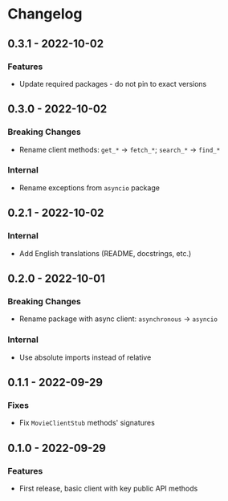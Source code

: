 # Changelog

## 0.3.1 - 2022-10-02

### Features
- Update required packages - do not pin to exact versions

## 0.3.0 - 2022-10-02

### Breaking Changes
- Rename client methods: `get_*` -> `fetch_*`; `search_*` -> `find_*`

### Internal
- Rename exceptions from `asyncio` package

## 0.2.1 - 2022-10-02

### Internal
- Add English translations (README, docstrings, etc.)

## 0.2.0 - 2022-10-01

### Breaking Changes
- Rename package with async client: `asynchronous` -> `asyncio`

### Internal
- Use absolute imports instead of relative

## 0.1.1 - 2022-09-29

### Fixes
- Fix `MovieClientStub` methods' signatures

## 0.1.0 - 2022-09-29

### Features
- First release, basic client with key public API methods
